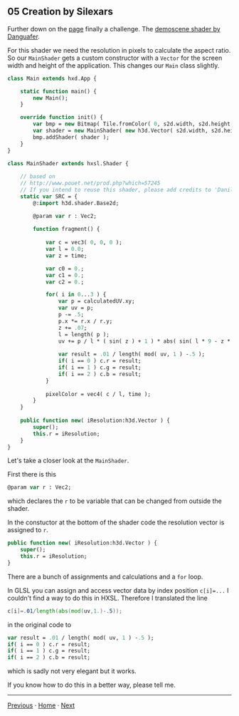 
## 05 Creation by Silexars

Further down on the [page](https://thebookofshaders.com/05/) finally a challenge. The [demoscene shader by Danguafer](https://www.shadertoy.com/view/XsXXDn).

For this shader we need the resolution in pixels to calculate the aspect ratio. So our ```MainShader``` gets a custom constructor with a ```Vector``` for the screen width and height of the application. This changes our ```Main``` class slightly.

```haxe
class Main extends hxd.App {

	static function main() {
		new Main();
	}

	override function init() {
		var bmp = new Bitmap( Tile.fromColor( 0, s2d.width, s2d.height ), s2d );
		var shader = new MainShader( new h3d.Vector( s2d.width, s2d.height ));
		bmp.addShader( shader );
	}
}

class MainShader extends hxsl.Shader {
	
	// based on
	// http://www.pouet.net/prod.php?which=57245
	// If you intend to reuse this shader, please add credits to 'Danilo Guanabara'
	static var SRC = {
		@:import h3d.shader.Base2d;

		@param var r : Vec2;
		
		function fragment() {
			
			var c = vec3( 0, 0, 0 );
			var l = 0.0;
			var z = time;

			var c0 = 0.;
			var c1 = 0.;
			var c2 = 0.;

			for( i in 0...3 ) {
				var p = calculatedUV.xy;
				var uv = p;
				p -= .5;
				p.x *= r.x / r.y;
				z += .07;
				l = length( p );
				uv += p / l * ( sin( z ) + 1 ) * abs( sin( l * 9 - z * 2 ));
				
				var result = .01 / length( mod( uv, 1 ) -.5 );
				if( i == 0 ) c.r = result;
				if( i == 1 ) c.g = result;
				if( i == 2 ) c.b = result;
			}
			
			pixelColor = vec4( c / l, time );
		}
	}
	
	public function new( iResolution:h3d.Vector ) {
		super();
		this.r = iResolution;
	}
}
```

Let's take a closer look at the ```MainShader```.

First there is this 
```haxe
@param var r : Vec2;
```
which declares the ```r``` to be variable that can be changed from outside the shader.

In the constuctor at the bottom of the shader code the resolution vector is assigned to ```r```.
```haxe
public function new( iResolution:h3d.Vector ) {
	super();
	this.r = iResolution;
}
```

There are a bunch of assignments and calculations and a ```for``` loop.

In GLSL you can assign and access vector data by index position ```c[i]=...``` I couldn't find a way to do this in HXSL.
Therefore I translated the line 
```glsl
c[i]=.01/length(abs(mod(uv,1.)-.5));
```
in the original code to
```haxe
var result = .01 / length( mod( uv, 1 ) -.5 );
if( i == 0 ) c.r = result;
if( i == 1 ) c.g = result;
if( i == 2 ) c.b = result;
```
which is sadly not very elegant but it works.  

If you know how to do this in a better way, please tell me.

___

[Previous](hxsl.md) ·  [Home](hxsl.md) · [Next]()